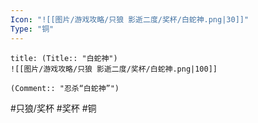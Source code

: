 ```yaml
---
Icon: "![[图片/游戏攻略/只狼 影逝二度/奖杯/白蛇神.png|30]]"
Type: "铜"
---
```

```ad-common-bronze-trophy
title: (Title:: "白蛇神")
![[图片/游戏攻略/只狼 影逝二度/奖杯/白蛇神.png|100]]

(Comment:: "忍杀“白蛇神”")
```

#只狼/奖杯 #奖杯 #铜

